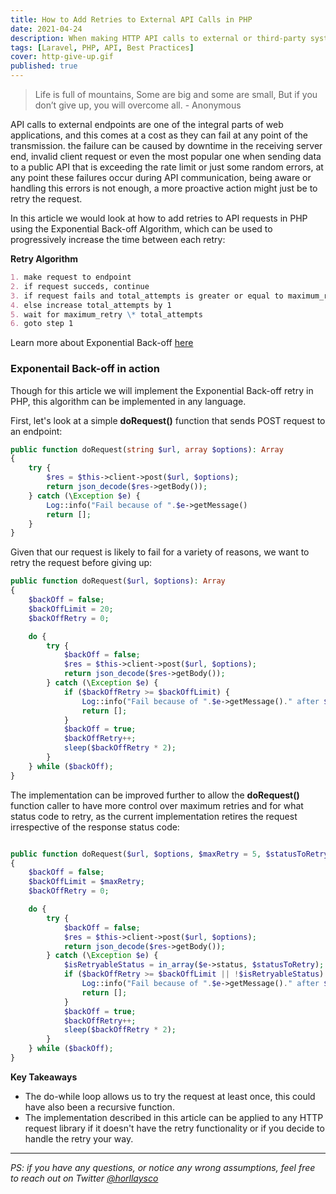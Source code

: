 ```yaml
---
title: How to Add Retries to External API Calls in PHP
date: 2021-04-24
description: When making HTTP API calls to external or third-party systems, failures may occur due to issues with the server connection or any intermediate hops in-between, this article explains how to implement custom Retry logic using the Exponential Back-off Algorithm.
tags: [Laravel, PHP, API, Best Practices]
cover: http-give-up.gif
published: true
---
```


> Life is full of mountains, Some are big and some are small, But if you don’t give up, you will overcome all. - Anonymous

API calls to external endpoints are one of the integral parts of web applications, and this comes at a cost as they can fail at any point of the transmission. the failure can be caused by downtime in the receiving server end, invalid client request or even the most popular one when sending data to a public API that is exceeding the rate limit or just some random errors, at any point these failures occur during API communication, being aware or handling this errors is not enough, a more proactive action might just be to retry the request.

In this article we would look at how to add retries to API requests in PHP using the Exponential Back-off Algorithm, which can be used to progressively increase the time between each retry:

**Retry Algorithm**

```md
1. make request to endpoint
2. if request succeds, continue
3. if request fails and total_attempts is greater or equal to maximum_retry, continue
4. else increase total_attempts by 1
5. wait for maximum_retry \* total_attempts
6. goto step 1
```

Learn more about Exponential Back-off [here](https://en.wikipedia.org/wiki/Exponential_backoff)

### **Exponentail Back-off in action**

Though for this article we will implement the Exponential Back-off retry in PHP, this algorithm can be implemented in any language.

First, let's look at a simple **doRequest()** function that sends POST request to an endpoint:

```php
public function doRequest(string $url, array $options): Array
{
    try {
        $res = $this->client->post($url, $options);
        return json_decode($res->getBody());
    } catch (\Exception $e) {
        Log::info("Fail because of ".$e->getMessage()
        return [];
    }
}
```

Given that our request is likely to fail for a variety of reasons, we want to retry the request before giving up:

```php
public function doRequest($url, $options): Array
{
    $backOff = false;
    $backOffLimit = 20;
    $backOffRetry = 0;

    do {
        try {
            $backOff = false;
            $res = $this->client->post($url, $options);
            return json_decode($res->getBody());
        } catch (\Exception $e) {
            if ($backOffRetry >= $backOffLimit) {
                Log::info("Fail because of ".$e->getMessage()." after $backOffLimit");
                return [];
            }
            $backOff = true;
            $backOffRetry++;
            sleep($backOffRetry * 2);
        }
    } while ($backOff);
}

```

The implementation can be improved further to allow the **doRequest()** function caller to have more control over maximum retries and for what status code to retry, as the current implementation retires the request irrespective of the response status code:

```php

public function doRequest($url, $options, $maxRetry = 5, $statusToRetry = [500, 503] ): Array
{
    $backOff = false;
    $backOffLimit = $maxRetry;
    $backOffRetry = 0;

    do {
        try {
            $backOff = false;
            $res = $this->client->post($url, $options);
            return json_decode($res->getBody());
        } catch (\Exception $e) {
            $isRetryableStatus = in_array($e->status, $statusToRetry);
            if ($backOffRetry >= $backOffLimit || !$isRetryableStatus) {
                Log::info("Fail because of ".$e->getMessage()." after $backOffLimit");
                return [];
            }
            $backOff = true;
            $backOffRetry++;
            sleep($backOffRetry * 2);
        }
    } while ($backOff);
}
```

**Key Takeaways**

- The do-while loop allows us to try the request at least once, this could have also been a recursive function.
- The implementation described in this article can be applied to any HTTP request library if it doesn't have the retry functionality or if you decide to handle the retry your way.

---

_PS: if you have any questions, or notice any wrong assumptions, feel free to reach out on Twitter [@horllaysco](https://twitter.com/horllaysco)_
